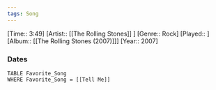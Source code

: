 ```yaml
---
tags: Song  
---
```

[Time:: 3:49]
[Artist:: [[The Rolling Stones]] ]
[Genre:: Rock]
[Played:: ]
[Album:: [[The Rolling Stones (2007)]]]
[Year:: 2007]
### Dates
````dataview
TABLE Favorite_Song
WHERE Favorite_Song = [[Tell Me]]
````